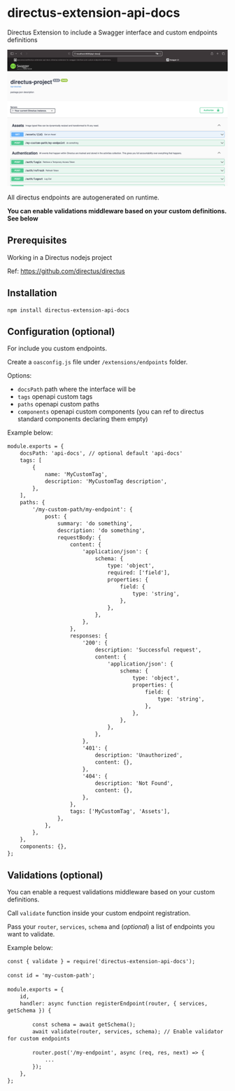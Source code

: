 # directus-extension-api-docs

Directus Extension to include a Swagger interface and custom endpoints definitions

![workspace](assets/swagger.png)

All directus endpoints are autogenerated on runtime.

**You can enable validations middleware based on your custom definitions. See below**

## Prerequisites

Working in a Directus nodejs project

Ref: https://github.com/directus/directus

## Installation

    npm install directus-extension-api-docs

## Configuration (optional)

For include you custom endpoints.

Create a `oasconfig.js` file under `/extensions/endpoints` folder.

Options:

-   `docsPath` path where the interface will be
-   `tags` openapi custom tags
-   `paths` openapi custom paths
-   `components` openapi custom components (you can ref to directus standard components declaring them empty)

Example below:

```
module.exports = {
    docsPath: 'api-docs', // optional default 'api-docs'
    tags: [
        {
            name: 'MyCustomTag',
            description: 'MyCustomTag description',
        },
    ],
    paths: {
        '/my-custom-path/my-endpoint': {
            post: {
                summary: 'do something',
                description: 'do something',
                requestBody: {
                    content: {
                        'application/json': {
                            schema: {
                                type: 'object',
                                required: ['field'],
                                properties: {
                                    field: {
                                        type: 'string',
                                    },
                                },
                            },
                        },
                    },
                    responses: {
                        '200': {
                            description: 'Successful request',
                            content: {
                                'application/json': {
                                    schema: {
                                        type: 'object',
                                        properties: {
                                            field: {
                                                type: 'string',
                                            },
                                        },
                                    },
                                },
                            },
                        },
                        '401': {
                            description: 'Unauthorized',
                            content: {},
                        },
                        '404': {
                            description: 'Not Found',
                            content: {},
                        },
                    },
                    tags: ['MyCustomTag', 'Assets'],
                },
            },
        },
    },
    components: {},
};
```

## Validations (optional)

You can enable a request validations middleware based on your custom definitions.

Call `validate` function inside your custom endpoint registration.

Pass your `router`, `services`, `schema` and (_optional_) a list of endpoints you want to validate.

Example below:

```
const { validate } = require('directus-extension-api-docs');

const id = 'my-custom-path';

module.exports = {
    id,
    handler: async function registerEndpoint(router, { services, getSchema }) {

        const schema = await getSchema();
        await validate(router, services, schema); // Enable validator for custom endpoints

        router.post('/my-endpoint', async (req, res, next) => {
            ...
        });
    },
};
```
